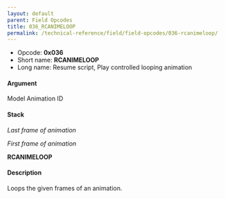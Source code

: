 ```yaml
---
layout: default
parent: Field Opcodes
title: 036_RCANIMELOOP
permalink: /technical-reference/field/field-opcodes/036-rcanimeloop/
---
```


-   Opcode: **0x036**
-   Short name: **RCANIMELOOP**
-   Long name: Resume script, Play controlled looping animation

#### Argument

Model Animation ID

#### Stack

  
*Last frame of animation*

*First frame of animation*

**RCANIMELOOP**

#### Description

Loops the given frames of an animation.
